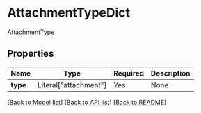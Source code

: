 # AttachmentTypeDict

AttachmentType

## Properties
| Name | Type | Required | Description |
| ------------ | ------------- | ------------- | ------------- |
**type** | Literal["attachment"] | Yes | None |


[[Back to Model list]](../../../README.md#models-v1-link) [[Back to API list]](../../README.md#documentation-for-api-endpoints) [[Back to README]](../../README.md)
